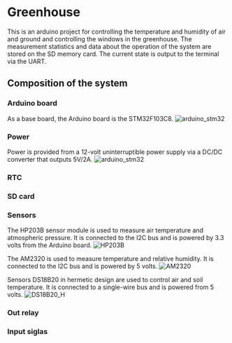 # Greenhouse
This is an arduino project for controlling the temperature and humidity of air and ground and controlling the windows in the greenhouse. The measurement statistics and data about the operation of the system are stored on the SD memory card. The current state is output to the terminal via the UART.
## Сomposition of the system
### Arduino board
As a base board, the Arduino board is the STM32F103C8.
![arduino_stm32](https://github.com/EngDial/Greenhouse/img/arduino_stm32.jpg)

### Power
Power is provided from a 12-volt uninterruptible power supply via a DC/DC converter that outputs 5V/2A.
![arduino_stm32](https://github.com/EngDial/Greenhouse/img/dc_dc.jpg)

### RTC

### SD card

### Sensors
The HP203B sensor module is used to measure air temperature and atmospheric pressure. It is connected to the I2C bus and is powered by 3.3 volts from the Arduino board.
![HP203B](https://github.com/EngDial/Greenhouse/img/HP203B.jpg)

The AM2320 is used to measure temperature and relative humidity. It is connected to the I2C bus and is powered by 5 volts.
![AM2320](https://github.com/EngDial/Greenhouse/img/AM2320.jpg)

Sensors DS18B20 in hermetic design are used to control air and soil temperature. It is connected to a single-wire bus and is powered from 5 volts.
![DS18B20_H](https://github.com/EngDial/Greenhouse/img/DS18B20_H.jpg)

### Out relay

### Input siglas
